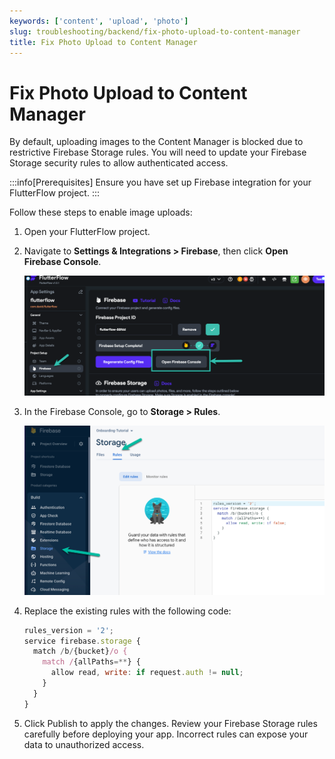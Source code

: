 ```yaml
---
keywords: ['content', 'upload', 'photo']
slug: troubleshooting/backend/fix-photo-upload-to-content-manager
title: Fix Photo Upload to Content Manager
---
```


# Fix Photo Upload to Content Manager

By default, uploading images to the Content Manager is blocked due to restrictive Firebase Storage rules. You will need to update your Firebase Storage security rules to allow authenticated access.

:::info[Prerequisites]
Ensure you have set up Firebase integration for your FlutterFlow project.
:::

Follow these steps to enable image uploads:

1. Open your FlutterFlow project.
2. Navigate to **Settings & Integrations > Firebase**, then click **Open Firebase Console**.

   ![](../assets/20250430121356207178.png)

3. In the Firebase Console, go to **Storage > Rules**.

   ![](../assets/20250430121356535681.png)

4. Replace the existing rules with the following code:

   ```js
   rules_version = '2';
   service firebase.storage {
     match /b/{bucket}/o {
       match /{allPaths=**} {
         allow read, write: if request.auth != null;
       }
     }
   }

   ```

5. Click Publish to apply the changes.
Review your Firebase Storage rules carefully before deploying your app. Incorrect rules can expose your data to unauthorized access.